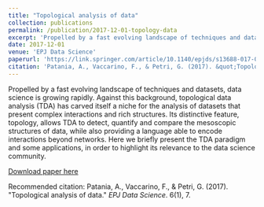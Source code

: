 ```yaml
---
title: "Topological analysis of data"
collection: publications
permalink: /publication/2017-12-01-topology-data
excerpt: 'Propelled by a fast evolving landscape of techniques and datasets, data science is growing rapidly. Against this background, topological data analysis (TDA) has carved itself a niche for the analysis of datasets that present complex interactions and rich structures. Its distinctive feature, topology, allows TDA to detect, quantify and compare the mesoscopic structures of data, while also providing a language able to encode interactions beyond networks. Here we briefly present the TDA paradigm and some applications, in order to highlight its relevance to the data science community.'
date: 2017-12-01
venue: 'EPJ Data Science'
paperurl: 'https://link.springer.com/article/10.1140/epjds/s13688-017-0104-x'
citation: 'Patania, A., Vaccarino, F., & Petri, G. (2017). &quot;Topological analysis of data.&quot; <i>EPJ Data Science</i>. 6(1), 7.'
---
```

Propelled by a fast evolving landscape of techniques and datasets, data science is growing rapidly. Against this background, topological data analysis (TDA) has carved itself a niche for the analysis of datasets that present complex interactions and rich structures. Its distinctive feature, topology, allows TDA to detect, quantify and compare the mesoscopic structures of data, while also providing a language able to encode interactions beyond networks. Here we briefly present the TDA paradigm and some applications, in order to highlight its relevance to the data science community.

[Download paper here](https://link.springer.com/article/10.1140/epjds/s13688-017-0104-x)

Recommended citation: Patania, A., Vaccarino, F., & Petri, G. (2017). "Topological analysis of data." <i>EPJ Data Science</i>. 6(1), 7.
